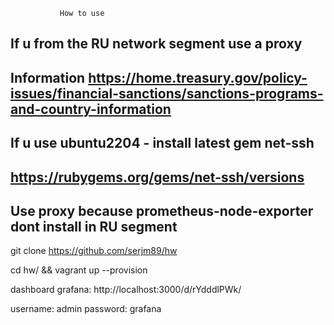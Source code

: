                How to use
## If u from the RU network segment use a proxy
## Information  https://home.treasury.gov/policy-issues/financial-sanctions/sanctions-programs-and-country-information 

## If u use ubuntu2204 - install latest gem net-ssh 
## https://rubygems.org/gems/net-ssh/versions

## Use proxy because prometheus-node-exporter dont install in RU segment 


git clone https://github.com/serjm89/hw

cd hw/ && vagrant up --provision

dashboard grafana: 
http://localhost:3000/d/rYdddlPWk/

username: admin
password: grafana
